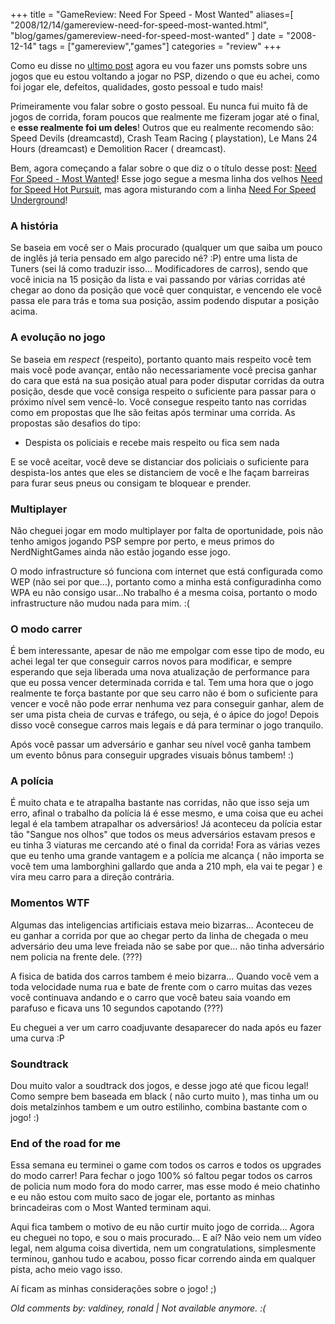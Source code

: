 +++
title = "GameReview: Need For Speed - Most Wanted"
aliases=[
  "2008/12/14/gamereview-need-for-speed-most-wanted.html",
  "blog/games/gamereview-need-for-speed-most-wanted"
]
date = "2008-12-14"
tags = ["gamereview","games"]
categories = "review"
+++

Como eu disse no [ultimo post](http://pothix.com/blog/games/voltando-a-ser-um-gamer)
agora eu vou fazer uns pomsts sobre uns jogos que eu estou voltando a
jogar no PSP, dizendo o que eu achei, como foi jogar ele, defeitos,
qualidades, gosto pessoal e tudo mais!

Primeiramente vou falar sobre o gosto pessoal. Eu nunca fui muito fã
de jogos de corrida, foram poucos que realmente me fizeram jogar até o
final, e **esse realmente foi um deles**! Outros que eu realmente
recomendo são: Speed Devils (dreamcastd), Crash Team Racing (
playstation), Le Mans 24 Hours (dreamcast) e Demolition Racer (
dreamcast).

Bem, agora começando a falar sobre o que diz o o título desse post:
[Need For Speed - Most Wanted](http://www.gamespot.com/psp/driving/needforspeedmostwanted/index.html)!
Esse jogo segue a mesma linha dos velhos
[Need for Speed Hot Pursuit](http://www.gamespot.com/pc/driving/needforspeedhotpursuit2/index.html),
mas agora misturando com a linha
[Need For Speed Underground](http://www.gamespot.com/pc/driving/nfsunderground/review.html)!

### A história

Se baseia em você ser o Mais procurado (qualquer um que saiba um pouco
de inglês já teria pensado em algo parecido né? :P) entre uma lista de
Tuners (sei lá como traduzir isso... Modificadores de carros), sendo
que você inicia na 15 posição da lista e vai passando por várias
corridas até chegar ao dono da posição que você quer conquistar, e
vencendo ele você passa ele para trás e toma sua posição, assim
podendo disputar a posição acima.

### A evolução no jogo

Se baseia em *respect* (respeito), portanto quanto mais respeito você
tem mais você pode avançar, então não necessariamente você precisa
ganhar do cara que está na sua posição atual para poder disputar
corridas da outra posição, desde que você consiga respeito o
suficiente para passar para o próximo nível sem vencê-lo. Você
consegue respeito tanto nas corridas como em propostas que lhe são
feitas após terminar uma corrida. As propostas são desafios do tipo:

* Despista os policiais e recebe mais respeito ou fica sem nada

E se você aceitar, você deve se distanciar dos policiais o suficiente
para despista-los antes que eles se distanciem de você e lhe façam
barreiras para furar seus pneus ou consigam te bloquear e prender.

### Multiplayer

Não cheguei jogar em modo multiplayer por falta de oportunidade, pois
não tenho amigos jogando PSP sempre por perto, e meus primos do
NerdNightGames ainda não estão jogando esse jogo.

O modo infrastructure só funciona com internet que está configurada
como WEP (não sei por que...), portanto como a minha está
configuradinha como WPA eu não consigo usar...No trabalho é a mesma
coisa, portanto o modo infrastructure não mudou nada para mim. :(

### O modo carrer

É bem interessante, apesar de não me empolgar com esse tipo de modo,
eu achei legal ter que conseguir carros novos para modificar, e sempre
esperando que seja liberada uma nova atualização de performance para
que eu possa vencer determinada corrida e tal. Tem uma hora que o jogo
realmente te força bastante por que seu carro não é bom o suficiente
para vencer e você não pode errar nenhuma vez para conseguir ganhar,
alem de ser uma pista cheia de curvas e tráfego, ou seja, é o ápice do
jogo! Depois disso você consegue carros mais legais e dá para terminar
o jogo tranquilo.

Após você passar um adversário e ganhar seu nível você ganha tambem um
evento bônus para conseguir upgrades visuais bônus tambem! :)

### A polícia

É muito chata e te atrapalha bastante nas corridas, não que isso seja
um erro, afinal o trabalho da polícia lá é esse mesmo, e uma coisa que
eu achei legal é ela tambem atrapalhar os adversários! Já aconteceu da
polícia estar tão "Sangue nos olhos" que todos os meus adversários
estavam presos e eu tinha 3 viaturas me cercando até o final da
corrida! Fora as várias vezes que eu tenho uma grande vantagem e a
polícia me alcança ( não importa se você tem uma lamborghini gallardo
que anda a 210 mph, ela vai te pegar ) e vira meu carro para a direção
contrária.

### Momentos WTF

Algumas das inteligencias artificiais estava meio bizarras... Aconteceu
de eu ganhar a corrida por que ao chegar perto da linha de chegada o
meu adversário deu uma leve freiada não se sabe por que... não tinha
adversário nem policia na frente dele. (???)

A fisica de batida dos carros tambem é meio bizarra... Quando você vem
a toda velocidade numa rua e bate de frente com o carro muitas das
vezes você continuava andando e o carro que você bateu saia voando em
parafuso e ficava uns 10 segundos capotando (???)

Eu cheguei a ver um carro coadjuvante desaparecer do nada após eu
fazer uma curva :P

### Soundtrack

Dou muito valor a soudtrack dos jogos, e desse jogo até que ficou
legal! Como sempre bem baseada em black ( não curto muito ), mas tinha
um ou dois metalzinhos tambem e um outro estilinho, combina bastante
com o jogo! :)

### End of the road for me

Essa semana eu terminei o game com todos os carros e todos os upgrades
do modo carrer! Para fechar o jogo 100% só faltou pegar todos os
carros de policia num modo fora do modo carrer, mas esse modo é meio
chatinho e eu não estou com muito saco de jogar ele, portanto as
minhas brincadeiras com o Most Wanted terminam aqui.

Aqui fica tambem o motivo de eu não curtir muito jogo de
corrida... Agora eu cheguei no topo, e sou o mais procurado... E aí?
Não veio nem um vídeo legal, nem alguma coisa divertida, nem um
congratulations, simplesmente terminou, ganhou tudo e acabou, posso
ficar correndo ainda em qualquer pista, acho meio vago isso.

Aí ficam as minhas considerações sobre o jogo! ;)



_Old comments by: valdiney, ronald | Not available anymore. :(_
